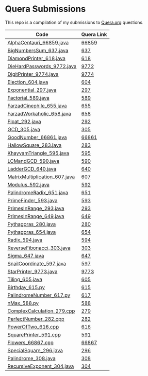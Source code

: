 # Quera Submissions

This repo is a compilation of my submissions to [Quera.org](https://quera.org) questions.

| Code                                                                          | Quera Link                                  |
|-------------------------------------------------------------------------------|---------------------------------------------|
| [AlphaCentauri_66859.java](/src/main/java/AlphaCentauri_66859.java)           | [66859](https://quera.org/problemset/66859) |
| [BigNumbersSum_637.java](/src/main/java/BigNumbersSum_637.java)               | [637](https://quera.org/problemset/637)     |
| [DiamondPrinter_618.java](/src/main/java/DiamondPrinter_618.java)             | [618](https://quera.org/problemset/618)     |
| [DieHardPasswords_9772.java](/src/main/java/DieHardPasswords_9772.java)       | [9772](https://quera.org/problemset/9772)   |
| [DigitPrinter_9774.java](/src/main/java/DigitPrinter_9774.java)               | [9774](https://quera.org/problemset/9774)   |
| [Election_604.java](/src/main/java/Election_604.java)                         | [604](https://quera.org/problemset/604)     |
| [Exponential_297.java](/src/main/java/Exponential_297.java)                   | [297](https://quera.org/problemset/297)     |
| [Factorial_589.java](/src/main/java/Factorial_589.java)                       | [589](https://quera.org/problemset/589)     |
| [FarzadCinephile_655.java](/src/main/java/FarzadCinephile_655.java)           | [655](https://quera.org/problemset/655)     |
| [FarzadWorkaholic_658.java](/src/main/java/FarzadWorkaholic_658.java)         | [658](https://quera.org/problemset/658)     |
| [Float_292.java](/src/main/java/Float_292.java)                               | [292](https://quera.org/problemset/292)     |
| [GCD_305.java](/src/main/java/GCD_305.java)                                   | [305](https://quera.org/problemset/305)     |
| [GoodNumber_66861.java](/src/main/java/GoodNumber_66861.java)                 | [66861](https://quera.org/problemset/66861) |
| [HallowSquare_283.java](/src/main/java/HallowSquare_283.java)                 | [283](https://quera.org/problemset/283)     |
| [KhayyamTriangle_595.java](/src/main/java/KhayyamTriangle_595.java)           | [595](https://quera.org/problemset/595)     |
| [LCMandGCD_590.java](/src/main/java/LCMandGCD_590.java)                       | [590](https://quera.org/problemset/590)     |
| [LadderGCD_640.java](/src/main/java/LadderGCD_640.java)                       | [640](https://quera.org/problemset/640)     |
| [MatrixMultiplication_607.java](/src/main/java/MatrixMultiplication_607.java) | [607](https://quera.org/problemset/607)     |
| [Modulus_592.java](/src/main/java/Modulus_592.java)                           | [592](https://quera.org/problemset/592)     |
| [PalindromeRadix_651.java](/src/main/java/PalindromeRadix_651.java)           | [651](https://quera.org/problemset/651)     |
| [PrimeFinder_593.java](/src/main/java/PrimeFinder_593.java)                   | [593](https://quera.org/problemset/593)     |
| [PrimesInRange_293.java](/src/main/java/PrimesInRange_293.java)               | [293](https://quera.org/problemset/293)     |
| [PrimesInRange_649.java](/src/main/java/PrimesInRange_649.java)               | [649](https://quera.org/problemset/649)     |
| [Pythagoras_280.java](/src/main/java/Pythagoras_280.java)                     | [280](https://quera.org/problemset/280)     |
| [Pythagoras_654.java](/src/main/java/Pythagoras_654.java)                     | [654](https://quera.org/problemset/654)     |
| [Radix_594.java](/src/main/java/Radix_594.java)                               | [594](https://quera.org/problemset/594)     |
| [ReverseFibonacci_303.java](/src/main/java/ReverseFibonacci_303.java)         | [303](https://quera.org/problemset/303)     |
| [Sigma_647.java](/src/main/java/Sigma_647.java)                               | [647](https://quera.org/problemset/647)     |
| [SnailCoordinate_597.java](/src/main/java/SnailCoordinate_597.java)           | [597](https://quera.org/problemset/597)     |
| [StarPrinter_9773.java](/src/main/java/StarPrinter_9773.java)                 | [9773](https://quera.org/problemset/9773)   |
| [Tiling_605.java](/src/main/java/Tiling_605.java)                             | [605](https://quera.org/problemset/605)     |
| [Birthday_615.py](/python/Birthday_615.py)                                    | [615](https://quera.org/problemset/615)     |
| [PalindromeNumber_617.py](/python/PalindromeNumber_617.py)                    | [617](https://quera.org/problemset/617)     |
| [nMax_588.py](/python/nMax_588.py)                                            | [588](https://quera.org/problemset/588)     |
| [ComplexCalculation_279.cpp](/CPP/ComplexCalculation_279.cpp)                 | [279](https://quera.org/problemset/279)     |
| [PerfectNumber_282.cpp](/CPP/PerfectNumber_282.cpp)                           | [282](https://quera.org/problemset/282)     |
| [PowerOfTwo_616.cpp](/CPP/PowerOfTwo_616.cpp)                                 | [616](https://quera.org/problemset/616)     |
| [SquarePrinter_591.cpp](/CPP/SquarePrinter_591.cpp)                           | [591](https://quera.org/problemset/591)     |
| [Flowers_66867.cpp](/src/main/java/Flowers_66867.java)                        | [66867](https://quera.org/problemset/66867) |
| [SpecialSquare_296.java](/src/main/java/SpecialSquare_296.java)               | [296](https://quera.org/problemset/296)     |
| [Palindrome_308.java](/src/main/java/Palindrome_308.java)                     | [308](https://quera.org/problemset/308)     |
| [RecursiveExponent_304.java](/src/main/java/RecursiveExponent_304.java)       | [304](https://quera.org/problemset/304)     |